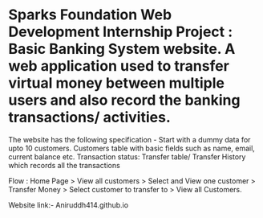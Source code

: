 # Sparks Foundation Web Development Internship Project : Basic Banking System website. A web application used to transfer virtual money between multiple users and also record the banking transactions/ activities.


The website has the following specification -
 Start with a dummy data for upto 10 customers.
 Customers table with basic fields such as name, email, current balance etc. 
Transaction status: Transfer table/ Transfer History which records all the transactions

Flow : Home Page > View all customers > Select and View one customer >
 Transfer Money > Select customer to transfer to > View all Customers.

Website link:- Aniruddh414.github.io
